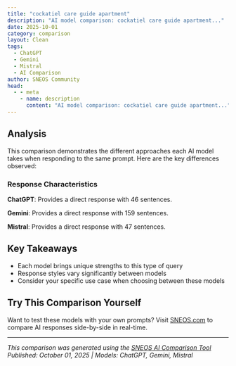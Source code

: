 ```yaml
---
title: "cockatiel care guide apartment"
description: "AI model comparison: cockatiel care guide apartment..."
date: 2025-10-01
category: comparison
layout: Clean
tags:
  - ChatGPT
  - Gemini
  - Mistral
  - AI Comparison
author: SNEOS Community
head:
  - - meta
    - name: description
      content: "AI model comparison: cockatiel care guide apartment..."
---
```


<ChatComparison
  title="cockatiel care guide apartment"
  prompt="cockatiel care guide apartment"
  :responses='{
    "ChatGPT": "Certainly! Here\u2019s a comprehensive **Cockatiel Care Guide for Apartment Living**:\n\n---\n\n### Cockatiel Care Guide for Apartments\n\n#### 1. **Housing**\n- **Cage Size:** Choose a cage at least 20x20x24 inches to allow your cockatiel to move freely and stretch its wings.\n- **Placement:** Place the cage in a well-lit room away from direct sunlight, drafts, air conditioners, or heaters.\n- **Safety:** Avoid placing the cage in the kitchen or near windows where predators (like outdoor cats) might be visible and cause stress.\n\n#### 2. **Diet**\n- **Pellets:** Use high-quality cockatiel pellets as the main diet.\n- **Seeds:** Offer seeds in moderation; a seed-only diet is not balanced.\n- **Fresh Foods:** Provide fresh vegetables (e.g., leafy greens, carrots, broccoli) and fruits (e.g., apples, berries) daily in small amounts.\n- **Fresh Water:** Change water daily; ensure it is always clean.\n\n#### 3. **Social Interaction**\n- Cockatiels are social birds and require daily interaction.\n- Spend time talking, hand-feeding, and playing with your bird.\n- Consider providing toys like bells, mirrors, and chewable items to keep them mentally stimulated.\n\n#### 4. **Exercise**\n- Allow supervised out-of-cage time in a safe environment for flying and exploring.\n- Ensure windows and doors are closed to prevent escape.\n- Provide perches and climbing toys inside the cage.\n\n#### 5. **Noise Considerations**\n- Cockatiels are relatively quiet but can chirp, whistle, and call.\n- They usually adapt well to apartment living but may vocalize more if bored or lonely.\n- Establish a routine to help your cockatiel feel secure.\n\n#### 6. **Cleaning**\n- Clean the cage regularly\u2014remove droppings, replace cage liner daily, and wash food/water containers.\n- Deep clean the cage and perches weekly.\n\n#### 7. **Health**\n- Monitor for signs of illness such as changes in appetite, fluffed feathers, discharge from eyes/nose, or lethargy.\n- Provide cuttlebone or mineral blocks for calcium.\n- Schedule regular check-ups with an avian veterinarian.\n\n#### 8. **Environmental Enrichment**\n- Rotate toys to keep things fresh.\n- Offer natural branches for perching.\n- Provide opportunities for foraging to reduce boredom.\n\n#### 9. **Lighting**\n- Cockatiels benefit from natural light or full-spectrum lighting to maintain vitamin D balance.\n- Maintain a consistent day/night cycle (about 10-12 hours of light).\n\n#### 10. **Apartment Safety Tips**\n- Keep toxic plants, fumes (like cooking sprays or cleaning chemicals), and smoke away from your cockatiel.\n- Avoid using non-stick cookware around birds, as fumes can be fatal.\n- Be mindful of noise rules if your cockatiel tends to be vocal; consider soundproofing if necessary.\n\n---\n\nIf you provide love, attention, and proper care, your cockatiel can thrive happily in your apartment!\n\nIf you have specific questions or want advice on any part of cockatiel care, feel free to ask!",
    "Gemini": "Okay, here\u0027s a comprehensive cockatiel care guide tailored for apartment living. I\u0027ll cover everything from cage setup and diet to noise management and socializing your feathered friend.\n\n**I. Is a Cockatiel Right for Your Apartment?**\n\nBefore bringing a cockatiel home, consider these apartment-specific factors:\n\n*   **Noise:** Cockatiels *can* be noisy.  They\u0027re not as loud as some larger parrots, but they can still shriek, whistle, and chatter, especially in the mornings and evenings.  Think about your tolerance for noise and your neighbors\u0027 proximity and sensitivity.\n*   **Space:**  While cockatiels don\u0027t need *massive* cages, they do need enough room to move around, stretch their wings, and play.  An apartment can sometimes be cramped.\n*   **Allergies:** Bird dander can trigger allergies in some people.  If you or anyone in your household has allergies, consider this carefully.\n*   **Landlord Restrictions:**  *Crucially*, check your lease agreement for pet restrictions.  Some apartments prohibit birds or have weight limits that might technically apply (even though birds are lightweight).  Get permission in writing.\n*   **Time Commitment:** Cockatiels are social animals and require daily interaction.  Are you home enough and willing to dedicate time to them?\n*   **Dust and Mess:** Birds can be messy. Expect to vacuum and clean around the cage regularly.\n\n**II. Essential Supplies and Cage Setup**\n\n*   **Cage:**\n    *   **Size:** Minimum 20\u0022x20\u0022x24\u0022 (51x51x61 cm), but *larger is always better*.  A flight cage (longer than it is tall) is ideal for allowing short flights.\n    *   **Bar Spacing:**  1/2\u0022 to 5/8\u0022 (1.3 to 1.6 cm) is ideal to prevent escape or getting their head stuck.\n    *   **Material:** Powder-coated steel is safe and durable. Avoid galvanized metal or cages with lead paint.\n    *   **Location:**\n        *   Away from drafts (windows, doorways, air conditioning vents).\n        *   Out of direct sunlight (can overheat the bird).\n        *   In a room where the family spends time (living room, dining area), so the cockatiel feels included.\n        *   Not in the kitchen (cooking fumes can be toxic).\n        *   Not in a high-traffic area where they might get startled.\n        *   Consider a corner location for a sense of security.\n*   **Perches:**\n    *   **Variety is key!**  Different sizes and textures help keep their feet healthy and prevent arthritis.\n    *   **Natural wood perches:**  Provide a variety of diameters and textures (e.g., dowel, manzanita, rope).  Make sure they are bird safe (no pesticide treatments).  You can even create some from bird-safe tree branches.\n    *   **Cement/Grooming Perch:**  Helps keep their nails trimmed naturally.  Place it where they spend a lot of time.\n    *   **Rope Perch:**  Comfortable for sleeping, but replace it if it becomes frayed to prevent ingestion of fibers.\n*   **Food and Water Dishes:**\n    *   Stainless steel or ceramic are best (easy to clean and hygienic).\n    *   Multiple dishes:  One for pellets, one for seed mix (if you offer it), and one for fresh foods.\n    *   Consider a water bottle *in addition to* a water dish. Some birds prefer bottles, but always have a dish available.\n    *   Place food and water away from perches to prevent contamination with droppings.\n*   **Cage Liner:**\n    *   Paper towels, newspaper, or unbleached paper are good choices.  Avoid cedar or pine shavings (toxic fumes).\n    *   Change the liner daily to maintain hygiene.\n*   **Toys:**\n    *   Cockatiels are intelligent and need mental stimulation.  Rotate toys regularly to keep them interested.\n    *   **Foraging toys:** Encourage natural foraging behaviors (e.g., toys that require them to work for food).\n    *   **Shredding toys:**  Made of paper, cardboard, or soft wood.  Allow them to satisfy their natural chewing instincts.\n    *   **Bell toys:**  Many cockatiels enjoy bells.\n    *   **Ladders and swings:**  Provide opportunities for exercise.\n    *   **Avoid toys with small parts that can be ingested** (especially lead or zinc).\n*   **Bird Bath:**\n    *   Shallow dish or spray bottle for misting.  Regular baths are important for feather health.  Make sure they aren\u0027t cold when you bathe them.\n*   **Night Light (Optional):** Some birds feel more secure with a dim night light.\n\n**III. Diet and Nutrition**\n\nA balanced diet is crucial for a healthy cockatiel.\n\n*   **Pellets (60-70% of diet):** High-quality, formulated bird pellets should be the foundation of their diet.  Choose a brand specifically designed for cockatiels or small parrots.  Examples include Harrison\u0027s Bird Foods, Roudybush, Zupreem Natural, or TOPs.\n*   **Fresh Vegetables (20-30% of diet):** Offer a variety of dark leafy greens (kale, spinach, collard greens), colorful vegetables (carrots, broccoli, bell peppers), and other safe vegetables.  Wash thoroughly.\n*   **Fruits (5-10% of diet):** Offer fruits in moderation due to their higher sugar content.  Examples include apples (remove seeds), bananas, berries, melon, and grapes.\n*   **Seeds (Treat, limited to 5% of diet):** Seed mixes are often high in fat and low in essential nutrients.  Use them sparingly as treats.  Sprouted seeds are more nutritious.\n*   **Safe Foods:** Cooked sweet potato, brown rice, cooked beans (unsalted), whole wheat pasta, cooked eggs (occasionally).\n*   **Foods to AVOID:**\n    *   Avocado (toxic)\n    *   Chocolate (toxic)\n    *   Onion and garlic (toxic in large quantities)\n    *   Caffeine (toxic)\n    *   Alcohol (toxic)\n    *   Salty snacks, sugary treats, processed foods\n    *   Fruit pits and apple seeds (contain cyanide)\n*   **Water:** Fresh, clean water should be available at all times. Change it daily.\n*   **Supplements:**  Generally, a cockatiel on a good pellet-based diet doesn\u0027t need supplements.  Consult with an avian veterinarian before adding any supplements.\n\n**IV.  Care and Maintenance**\n\n*   **Daily:**\n    *   Change food and water.\n    *   Clean up any messes around the cage.\n    *   Provide fresh vegetables or fruits.\n    *   Spend time interacting with your cockatiel (talking, playing, training).\n*   **Weekly:**\n    *   Thoroughly clean the cage (scrub the bottom, perches, and dishes).\n    *   Rotate toys.\n    *   Replace frayed rope perches.\n*   **Monthly:**\n    *   Clean and disinfect toys.\n    *   Check the cage for any signs of wear and tear.\n*   **Bathing:**\n    *   Offer a bath 2-3 times per week. You can use a shallow dish of water, a spray bottle (misting), or even take them in the shower with you (with a secure perch).\n*   **Nail Trimming:**\n    *   Cockatiel nails need to be trimmed regularly. You can do this yourself with a bird-safe nail trimmer or have it done by an avian vet or groomer. Be very careful not to cut the \u0022quick\u0022 (the blood vessel inside the nail). If you accidentally cut the quick, use styptic powder to stop the bleeding.\n*   **Wing Clipping (Controversial):**\n    *   Wing clipping is a personal choice. It can prevent a bird from flying away, but it also restricts their natural behavior. It can also cause injuries or depression, particularly if the bird is clipped improperly.\n    *   If you choose to clip your bird\u0027s wings, have it done by an experienced avian vet or groomer.  *Never* attempt to clip wings without proper training.\n    *   Consider other methods of preventing escape, such as harness training or keeping your bird in a safe, enclosed area.\n\n**V. Apartment-Specific Considerations**\n\n*   **Noise Management:**\n    *   **Training:**  Train your cockatiel to be quiet on cue. Reward quiet behavior.\n    *   **Plenty of Interaction:**  A bored cockatiel is more likely to be noisy.  Provide plenty of toys, attention, and interaction.\n    *   **Covering the Cage (Sparingly):**  Covering the cage can quiet a bird temporarily, but don\u0027t do it for extended periods (it can be stressful).  Use it primarily for bedtime.\n    *   **Soundproofing:**  Consider adding soundproofing materials to your apartment, such as rugs, curtains, or acoustic panels.\n    *   **Communicate with Neighbors:**  Talk to your neighbors about your bird.  Let them know you are trying to minimize noise.  Consider offering them a small gift (like a plate of cookies) as a gesture of goodwill.\n*   **Air Quality:**\n    *   **Ventilation:**  Ensure good ventilation in your apartment, but avoid drafts.\n    *   **Air Purifier:**  An air purifier with a HEPA filter can help remove dust and dander.\n    *   **Avoid Scented Products:**  Avoid using scented candles, air fresheners, and strong cleaning products near your bird (they can be toxic).\n    *   **No Smoking:**  Never smoke near your bird.\n*   **Safety:**\n    *   **Supervise:**  Always supervise your cockatiel when it\u0027s out of the cage.\n    *   **Windows and Doors:**  Make sure windows and doors are closed or screened when your bird is out of the cage.\n    *   **Electrical Cords:**  Keep electrical cords out of reach to prevent chewing.\n    *   **Toxic Plants:**  Remove any toxic plants from your apartment.\n    *   **Hot Surfaces:**  Keep your bird away from hot surfaces (stoves, irons).\n    *   **Ceiling Fans:** Turn off ceiling fans when the bird is out.\n\n**VI. Socialization and Training**\n\n*   **Bonding:** Spend time with your cockatiel every day. Talk to it, offer treats, and play with it.\n*   **Hand-Taming:** If your bird is not hand-tamed, start slowly by offering treats from your hand. Gradually work up to petting and holding.\n*   **Training:** Cockatiels are intelligent and can be trained to do simple tricks, such as stepping up, waving, or coming when called. Use positive reinforcement (treats and praise). Clicker training can be very effective.\n*   **Talking:** While cockatiels are not known for their extensive vocabularies, they can learn to mimic sounds and say a few words or phrases.\n*   **Enrichment:** Provide a variety of toys and activities to keep your cockatiel mentally stimulated. Rotate toys regularly.\n\n**VII. Health**\n\n*   **Avian Veterinarian:** Find an avian veterinarian (a vet who specializes in birds) *before* you bring your cockatiel home.\n*   **Annual Checkups:** Take your cockatiel for annual checkups to ensure it\u0027s healthy.\n*   **Signs of Illness:** Be aware of the signs of illness in cockatiels, such as:\n    *   Fluffed feathers\n    *   Decreased appetite\n    *   Lethargy\n    *   Discharge from the eyes or nose\n    *   Changes in droppings (color, consistency)\n    *   Difficulty breathing\n    *   Weight loss\n    *   Feather plucking\n*   **Quarantine New Birds:** If you introduce a new bird to your household, quarantine it for at least 30 days to prevent the spread of disease.\n*   **Common Health Problems:** Be aware of common cockatiel health problems, such as:\n    *   Psittacosis (parrot fever)\n    *   Giardia\n    *   Feather plucking\n    *   Egg binding (in females)\n    *   Tumors\n    *   Heavy Metal Poisoning (from zinc or lead)\n\n**VIII. Legal Considerations**\n\n*   **Local Ordinances:** Check your local city or county ordinances regarding pet ownership. Some areas may have restrictions on the number of birds you can own.\n*   **Permits/Licenses:** In some areas, you may need a permit or license to own a bird.\n*   **Breeding:** If you plan to breed cockatiels, there may be additional regulations.\n\n**IX.  Important Reminders for Apartment Living**\n\n*   **Be Considerate of Neighbors:**  This is paramount. Address noise concerns proactively.\n*   **Keep It Clean:** A clean environment minimizes odors and dander.\n*   **Emergency Plan:**  Have a plan in case of a fire or other emergency.  Know how you will evacuate your bird safely.\n*   **Build a Positive Relationship with Your Landlord:** Let them know you are a responsible pet owner and are taking steps to minimize any potential problems.\n*   **Enjoy Your Bird:**  Cockatiels are wonderful companions and can bring a lot of joy to your life!\n\n**Where to Find More Information:**\n\n*   **Avian Veterinarian:**  Your best resource for specific health concerns.\n*   **Bird Clubs and Societies:**  Local and national organizations can provide valuable information and support.\n*   **Online Forums and Communities:**  Be cautious of information you find online. Verify information with a trusted source (avian vet, reputable website).\n\nBy following these guidelines, you can provide a happy and healthy home for your cockatiel in your apartment.  Remember to do your research, be patient, and enjoy the companionship of your feathered friend! Good luck!\n",
    "Mistral": "Caring for a cockatiel in an apartment involves providing a suitable environment, proper nutrition, and regular interaction. Here\u0027s a comprehensive guide to help you:\n\n### 1. **Housing**\n- **Cage Size**: Ensure the cage is large enough for your cockatiel to move around comfortably. A minimum size of 24\u0022 x 18\u0022 x 24\u0022 (60cm x 45cm x 60cm) is recommended.\n- **Bar Spacing**: The bars should be spaced no more than 1/2 inch apart to prevent the bird from getting stuck.\n- **Perches**: Provide multiple perches of varying sizes and materials to keep your cockatiel\u0027s feet healthy.\n- **Toys**: Include a variety of toys to keep your cockatiel mentally stimulated. Rotate toys regularly to maintain interest.\n- **Cleanliness**: Clean the cage regularly to prevent the buildup of waste and bacteria.\n\n### 2. **Nutrition**\n- **Diet**: A balanced diet is crucial. Offer a mix of high-quality pellets, fresh fruits, vegetables, and a small amount of seeds.\n- **Water**: Ensure fresh water is available at all times. Change the water daily.\n- **Supplements**: Consult a vet about any necessary vitamin or mineral supplements.\n\n### 3. **Environment**\n- **Temperature**: Maintain a comfortable room temperature, ideally between 65-80\u00B0F (18-27\u00B0C).\n- **Lighting**: Provide natural light if possible, but avoid direct sunlight. Use full-spectrum lighting if natural light is limited.\n- **Ventilation**: Ensure good air circulation but avoid drafts.\n\n### 4. **Interaction and Socialization**\n- **Handling**: Spend time handling your cockatiel to build trust and bonding.\n- **Playtime**: Allow your cockatiel out of the cage for supervised playtime daily.\n- **Training**: Teach your cockatiel simple tricks and commands to keep them mentally engaged.\n\n### 5. **Health and Wellness**\n- **Vet Visits**: Schedule regular check-ups with an avian vet.\n- **Grooming**: Provide a cuttlebone for calcium and beak maintenance. Regularly trim nails and wings if necessary.\n- **Exercise**: Ensure your cockatiel gets enough exercise to stay healthy.\n\n### 6. **Safety**\n- **Hazards**: Keep your cockatiel away from toxic plants, chemicals, and other household hazards.\n- **Windows and Doors**: Ensure windows and doors are secure to prevent escape.\n- **Other Pets**: Supervise interactions with other pets to avoid accidents.\n\n### 7. **Noise Considerations**\n- **Sound Levels**: Cockatiels can be noisy, especially during dawn and dusk. Be mindful of neighbors and consider soundproofing if necessary.\n- **Training**: Train your cockatiel to minimize excessive noise, especially during quiet hours.\n\n### 8. **Travel and Emergencies**\n- **Emergency Kit**: Have an emergency kit ready with essentials like a travel cage, food, water, and first aid supplies.\n- **Backup Plan**: Have a backup plan for care if you need to travel or in case of emergencies.\n\n### 9. **Legal Considerations**\n- **Pet Policies**: Ensure your apartment allows pets and check for any specific regulations regarding birds.\n- **Insurance**: Consider pet insurance to cover unexpected vet bills.\n\n### 10. **Enrichment**\n- **Foraging**: Provide foraging opportunities to mimic natural behaviors.\n- **Music and Sounds**: Play soft music or nature sounds to keep your cockatiel entertained.\n\nBy following these guidelines, you can create a happy and healthy environment for your cockatiel in an apartment setting."
  }'
  published-date="17:17"
/>

## Analysis

This comparison demonstrates the different approaches each AI model takes when responding to the same prompt. Here are the key differences observed:

### Response Characteristics

**ChatGPT**: Provides a direct response with 46 sentences. 

**Gemini**: Provides a direct response with 159 sentences. 

**Mistral**: Provides a direct response with 47 sentences. 

## Key Takeaways

- Each model brings unique strengths to this type of query
- Response styles vary significantly between models
- Consider your specific use case when choosing between these models

## Try This Comparison Yourself

Want to test these models with your own prompts? Visit [SNEOS.com](https://sneos.com) to compare AI responses side-by-side in real-time.

---

*This comparison was generated using the [SNEOS AI Comparison Tool](https://sneos.com)*
*Published: October 01, 2025 | Models: ChatGPT, Gemini, Mistral*
